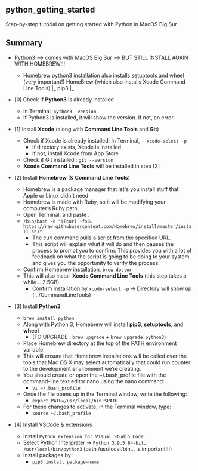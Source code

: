 ## python_getting_started
Step-by-step tutorial on getting started with Python in MacOS Big Sur

## Summary
- Python3 --> comes with MacOS Big Sur --> BUT STILL INSTALL AGAIN WITH HOMEBREW!!!
  - Homebrew python3 installation also installs setuptools and wheel (very important!)
HomeBrew (which also installs Xcode Command Line Tools)
  |_ pip3
  |_


- [0] Check if **Python3** is already installed
  - In Terminal, `python3 —version`
  - If Python3 is installed, it will show the version. If not, an error.

- [1] Install **Xcode** (along with **Command Line Tools** and **Git**)
  - Check if Xcode is already installed. In Terminal, `- xcode-select -p`
    - If directory exists, Xcode is installed   
    - If not, install Xcode from App Store
  - Check if Git installed : `git --version`
  - **Xcode Command Line Tools** will be installed in step [2]

- [2] Install **Homebrew** (& **Command Line Tools**)
  - Homebrew is a package manager that let's you install stuff that Apple or Linux didn't need
  - Homebrew is made with Ruby, so it will be modifying your computer’s Ruby path. 
  - Open Terminal, and paste :
  - ```/bin/bash -c "$(curl -fsSL https://raw.githubusercontent.com/Homebrew/install/master/install.sh)"```
    - The curl command pulls a script from the specified URL. 
    - This script will explain what it will do and then pauses the process to prompt you to confirm. This provides you with a lot of feedback on what the script is going to be doing to your system and gives you the opportunity to verify the process.  
  - Confirm Homebrew installation, `brew doctor`
  - This will also install **Xcode Command Line Tools** (this step takes a while... 2.5GB)
    - Confirm installation by `xcode-select -p` -> Directory will show up (.../CommandLineTools)

- [3] Install **Python3**
  - ```brew install python```
  - Along with Python 3, Homebrew will install **pip3**, **setuptools**, and **wheel**
    - (TO UPGRADE : `brew upgrade` + `brew upgrade python3`)
  - Place Homebrew directory at the top of the PATH environment variable
  - This will ensure that Homebrew installations will be called over the tools that Mac OS X may select automatically that could run counter to the development environment we’re creating.
  - You should create or open the ~/.bash_profile file with the command-line text editor nano using the nano command:
    - `vi ~/.bash_profile`
  - Once the file opens up in the Terminal window, write the following:
    - `export PATH=/usr/local/bin:$PATH`
  - For these changes to activate, in the Terminal window, type:
    - `source ~/.bash_profile`

- [4] Install VSCode & extensions
  - Install `Python extension for Visual Studio Code`
  - Select Python Interpreter -> `Python 3.9.5 64-bit, /usr/local/bin/python3` (path /usr/local/bin... is important!!!)
  - Install packages by :
    - `pip3 install package-name`

